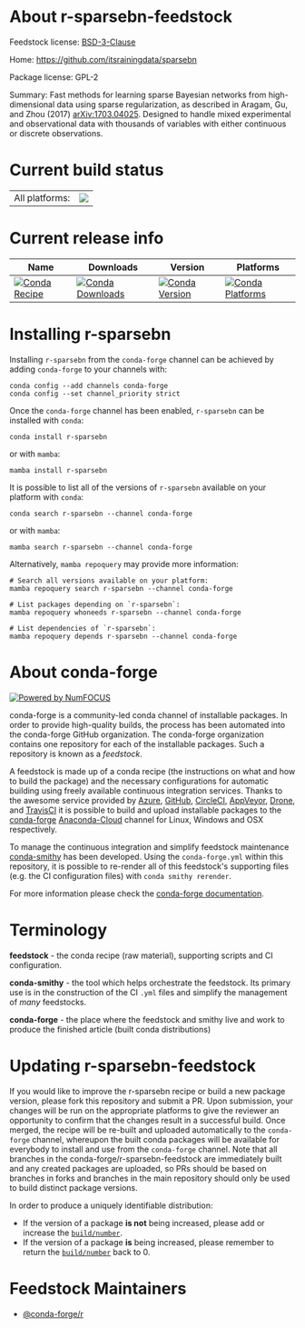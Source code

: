 About r-sparsebn-feedstock
==========================

Feedstock license: [BSD-3-Clause](https://github.com/conda-forge/r-sparsebn-feedstock/blob/main/LICENSE.txt)

Home: https://github.com/itsrainingdata/sparsebn

Package license: GPL-2

Summary: Fast methods for learning sparse Bayesian networks from high-dimensional data using sparse regularization, as described in Aragam, Gu, and Zhou (2017) <arXiv:1703.04025>. Designed to handle mixed experimental and observational data with thousands of variables with either continuous or discrete observations.

Current build status
====================


<table><tr><td>All platforms:</td>
    <td>
      <a href="https://dev.azure.com/conda-forge/feedstock-builds/_build/latest?definitionId=2417&branchName=main">
        <img src="https://dev.azure.com/conda-forge/feedstock-builds/_apis/build/status/r-sparsebn-feedstock?branchName=main">
      </a>
    </td>
  </tr>
</table>

Current release info
====================

| Name | Downloads | Version | Platforms |
| --- | --- | --- | --- |
| [![Conda Recipe](https://img.shields.io/badge/recipe-r--sparsebn-green.svg)](https://anaconda.org/conda-forge/r-sparsebn) | [![Conda Downloads](https://img.shields.io/conda/dn/conda-forge/r-sparsebn.svg)](https://anaconda.org/conda-forge/r-sparsebn) | [![Conda Version](https://img.shields.io/conda/vn/conda-forge/r-sparsebn.svg)](https://anaconda.org/conda-forge/r-sparsebn) | [![Conda Platforms](https://img.shields.io/conda/pn/conda-forge/r-sparsebn.svg)](https://anaconda.org/conda-forge/r-sparsebn) |

Installing r-sparsebn
=====================

Installing `r-sparsebn` from the `conda-forge` channel can be achieved by adding `conda-forge` to your channels with:

```
conda config --add channels conda-forge
conda config --set channel_priority strict
```

Once the `conda-forge` channel has been enabled, `r-sparsebn` can be installed with `conda`:

```
conda install r-sparsebn
```

or with `mamba`:

```
mamba install r-sparsebn
```

It is possible to list all of the versions of `r-sparsebn` available on your platform with `conda`:

```
conda search r-sparsebn --channel conda-forge
```

or with `mamba`:

```
mamba search r-sparsebn --channel conda-forge
```

Alternatively, `mamba repoquery` may provide more information:

```
# Search all versions available on your platform:
mamba repoquery search r-sparsebn --channel conda-forge

# List packages depending on `r-sparsebn`:
mamba repoquery whoneeds r-sparsebn --channel conda-forge

# List dependencies of `r-sparsebn`:
mamba repoquery depends r-sparsebn --channel conda-forge
```


About conda-forge
=================

[![Powered by
NumFOCUS](https://img.shields.io/badge/powered%20by-NumFOCUS-orange.svg?style=flat&colorA=E1523D&colorB=007D8A)](https://numfocus.org)

conda-forge is a community-led conda channel of installable packages.
In order to provide high-quality builds, the process has been automated into the
conda-forge GitHub organization. The conda-forge organization contains one repository
for each of the installable packages. Such a repository is known as a *feedstock*.

A feedstock is made up of a conda recipe (the instructions on what and how to build
the package) and the necessary configurations for automatic building using freely
available continuous integration services. Thanks to the awesome service provided by
[Azure](https://azure.microsoft.com/en-us/services/devops/), [GitHub](https://github.com/),
[CircleCI](https://circleci.com/), [AppVeyor](https://www.appveyor.com/),
[Drone](https://cloud.drone.io/welcome), and [TravisCI](https://travis-ci.com/)
it is possible to build and upload installable packages to the
[conda-forge](https://anaconda.org/conda-forge) [Anaconda-Cloud](https://anaconda.org/)
channel for Linux, Windows and OSX respectively.

To manage the continuous integration and simplify feedstock maintenance
[conda-smithy](https://github.com/conda-forge/conda-smithy) has been developed.
Using the ``conda-forge.yml`` within this repository, it is possible to re-render all of
this feedstock's supporting files (e.g. the CI configuration files) with ``conda smithy rerender``.

For more information please check the [conda-forge documentation](https://conda-forge.org/docs/).

Terminology
===========

**feedstock** - the conda recipe (raw material), supporting scripts and CI configuration.

**conda-smithy** - the tool which helps orchestrate the feedstock.
                   Its primary use is in the construction of the CI ``.yml`` files
                   and simplify the management of *many* feedstocks.

**conda-forge** - the place where the feedstock and smithy live and work to
                  produce the finished article (built conda distributions)


Updating r-sparsebn-feedstock
=============================

If you would like to improve the r-sparsebn recipe or build a new
package version, please fork this repository and submit a PR. Upon submission,
your changes will be run on the appropriate platforms to give the reviewer an
opportunity to confirm that the changes result in a successful build. Once
merged, the recipe will be re-built and uploaded automatically to the
`conda-forge` channel, whereupon the built conda packages will be available for
everybody to install and use from the `conda-forge` channel.
Note that all branches in the conda-forge/r-sparsebn-feedstock are
immediately built and any created packages are uploaded, so PRs should be based
on branches in forks and branches in the main repository should only be used to
build distinct package versions.

In order to produce a uniquely identifiable distribution:
 * If the version of a package **is not** being increased, please add or increase
   the [``build/number``](https://docs.conda.io/projects/conda-build/en/latest/resources/define-metadata.html#build-number-and-string).
 * If the version of a package **is** being increased, please remember to return
   the [``build/number``](https://docs.conda.io/projects/conda-build/en/latest/resources/define-metadata.html#build-number-and-string)
   back to 0.

Feedstock Maintainers
=====================

* [@conda-forge/r](https://github.com/conda-forge/r/)

